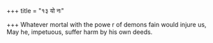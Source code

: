+++
title = "१३ यो नः"

+++
Whatever mortal with the powe r of demons fain would injure us,  
     May he, impetuous, suffer harm by his own deeds.